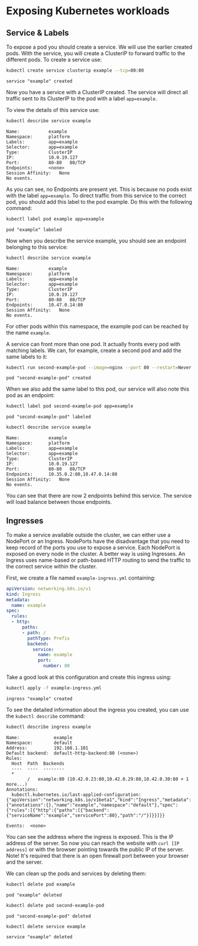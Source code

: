 # Exposing Kubernetes workloads

## Service & Labels

To expose a pod you should create a service. We will use the earlier created pods. With the service, you will create a ClusterIP to forward traffic to the different pods. To create a service use:

```bash
kubectl create service clusterip example --tcp=80:80
```

```
service "example" created
```

Now you have a service with a ClusterIP created. The service will direct all traffic sent to its ClusterIP to the pod with a label `app=example`.

To view the details of this service use:

```bash
kubectl describe service example
```

```
Name:           example
Namespace:      platform
Labels:         app=example
Selector:       app=example
Type:           ClusterIP
IP:             10.0.19.127
Port:           80-80   80/TCP
Endpoints:      <none>
Session Affinity:   None
No events.
```

As you can see, no Endpoints are present yet. This is because no pods exist with the label `app=example`. To direct traffic from this service to the correct pod, you should add this label to the pod example. Do this with the following command:

```bash
kubectl label pod example app=example
```

```
pod "example" labeled
```

Now when you describe the service example, you should see an endpoint belonging to this service:

```bash
kubectl describe service example
```

```
Name:           example
Namespace:      platform
Labels:         app=example
Selector:       app=example
Type:           ClusterIP
IP:             10.0.19.127
Port:           80-80   80/TCP
Endpoints:      10.47.0.14:80
Session Affinity:   None
No events.
```

For other pods within this namespace, the example pod can be reached by the name `example`.

A service can front more than one pod. It actually fronts every pod with matching labels. We can, for example, create a second pod and add the same labels to it:

```bash
kubectl run second-example-pod --image=nginx --port 80 --restart=Never
```

```
pod "second-example-pod" created
```

When we also add the same label to this pod, our service will also note this pod as an endpoint:

```bash
kubectl label pod second-example-pod app=example
```

```
pod "second-example-pod" labeled
```

```bash
kubectl describe service example
```

```
Name:           example
Namespace:      platform
Labels:         app=example
Selector:       app=example
Type:           ClusterIP
IP:             10.0.19.127
Port:           80-80   80/TCP
Endpoints:      10.35.0.2:80,10.47.0.14:80
Session Affinity:   None
No events.
```

You can see that there are now 2 endpoints behind this service. The service will load balance between those endpoints.

## Ingresses

To make a service available outside the cluster, we can either use a NodePort or an Ingress. NodePorts have the disadvantage that you need to keep record of the ports you use to expose a service. Each NodePort is exposed on every node in the cluster. A better way is using Ingresses. An Ingress uses name-based or path-based HTTP routing to send the traffic to the correct service within the cluster.

First, we create a file named `example-ingress.yml` containing:

```yaml
apiVersion: networking.k8s.io/v1
kind: Ingress
metadata:
  name: example
spec:
  rules:
  - http:
      paths:
      - path: /
        pathType: Prefix
        backend:
          service:
            name: example
            port:
              number: 80
```

Take a good look at this configuration and create this ingress using:

```bash
kubectl apply -f example-ingress.yml
```

```
ingress "example" created
```

To see the detailed information about the ingress you created, you can use the `kubectl describe` command:

```bash
kubectl describe ingress example
```

```
Name:             example
Namespace:        default
Address:          192.168.1.101
Default backend:  default-http-backend:80 (<none>)
Rules:
  Host  Path  Backends
  ----  ----  --------
  *
        /   example:80 (10.42.0.23:80,10.42.0.29:80,10.42.0.30:80 + 1 more...)
Annotations:
  kubectl.kubernetes.io/last-applied-configuration:  {"apiVersion":"networking.k8s.io/v1beta1","kind":"Ingress","metadata":{"annotations":{},"name":"example","namespace":"default"},"spec":{"rules":[{"http":{"paths":[{"backend":{"serviceName":"example","servicePort":80},"path":"/"}]}}]}}

Events:  <none>
```

You can see the address where the ingress is exposed. This is the IP address of the server. So now you can reach the website with `curl [IP address]` or with the browser pointing towards the public IP of the server. Note! It's required that there is an open firewall port between your browser and the server.

We can clean up the pods and services by deleting them:

```bash
kubectl delete pod example
```

```
pod "example" deleted
```

```bash
kubectl delete pod second-example-pod
```

```
pod "second-example-pod" deleted
```

```bash
kubectl delete service example
```

```
service "example" deleted
```
